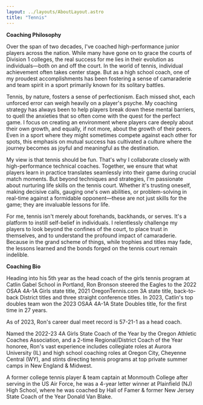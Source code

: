 ```yaml
---
layout: ../layouts/AboutLayout.astro
title: "Tennis"
---
```


**Coaching Philosophy**

Over the span of two decades, I've coached high-performance junior players across the nation. While many have gone on to grace the courts of Division 1 colleges, the real success for me lies in their evolution as individuals—both on and off the court. In the world of tennis, individual achievement often takes center stage. But as a high school coach, one of my proudest accomplishments has been fostering a sense of camaraderie and team spirit in a sport primarily known for its solitary battles. 

Tennis, by nature, fosters a sense of perfectionism. Each missed shot, each unforced error can weigh heavily on a player's psyche. My coaching strategy has always been to help players break down these mental barriers, to quell the anxieties that so often come with the quest for the perfect game. I focus on creating an environment where players care deeply about their own growth, and equally, if not more, about the growth of their peers. Even in a sport where they might sometimes compete against each other for spots, this emphasis on mutual success has cultivated a culture where the journey becomes as joyful and meaningful as the destination.

My view is that tennis should be fun. That's why I collaborate closely with high-performance technical coaches. Together, we ensure that what players learn in practice translates seamlessly into their game during crucial match moments. But beyond techniques and strategies, I'm passionate about nurturing life skills on the tennis court. Whether it's trusting oneself, making decisive calls, gauging one's own abilities, or problem-solving in real-time against a formidable opponent—these are not just skills for the game; they are invaluable lessons for life.

For me, tennis isn't merely about forehands, backhands, or serves. It's a platform to instill self-belief in individuals. I relentlessly challenge my players to look beyond the confines of the court, to place trust in themselves, and to understand the profound impact of camaraderie. Because in the grand scheme of things, while trophies and titles may fade, the lessons learned and the bonds forged on the tennis court remain indelible.

**Coaching Bio**

Heading into his 5th year as the head coach of the girls tennis program at Catlin Gabel School in Portland, Ron Bronson steered the Eagles to the 2022 OSAA 4A-1A Girls state title, 2021 OregonTennis.com 3A state title, back-to-back District titles and three straight conference titles. In 2023, Catlin's top doubles team won the 2023 OSAA 4A-1A State Doubles title, for the first time in 27 years.  

As of 2023, Ron's career dual meet record is 57-21-1 as a head coach.

Named the 2022-23 4A Girls State Coach of the Year by the Oregon Athletic Coaches Association, and a 2-time Regional/District Coach of the Year honoree, Ron's vast experience includes collegiate roles at Aurora University (IL) and high school coaching roles at Oregon City, Cheyenne Central (WY), and stints directing tennis programs at top private summer camps in New England & Midwest.

A former college tennis player & team captain at Monmouth College after serving in the US Air Force, he was a 4-year letter winner at Plainfield (NJ) High School, where he was coached by Hall of Famer & former New Jersey State Coach of the Year Donald Van Blake. 